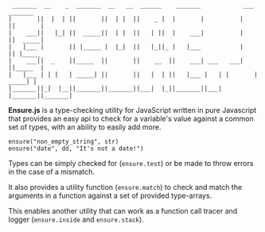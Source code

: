 
     _______  __    _  _______  __   __  ______    _______            ___  _______ 
    |       ||  |  | ||       ||  | |  ||    _ |  |       |          |   ||       |
    |    ___||   |_| ||  _____||  | |  ||   | ||  |    ___|          |   ||  _____|
    |   |___ |       || |_____ |  |_|  ||   |_||_ |   |___           |   || |_____ 
    |    ___||  _    ||_____  ||       ||    __  ||    ___| ___   ___|   ||_____  |
    |   |___ | | |   | _____| ||       ||   |  | ||   |___ |   | |       | _____| |
    |_______||_|  |__||_______||_______||___|  |_||_______||___| |_______||_______|


**Ensure.js** is a type-checking utility for JavaScript written in pure
Javascript that provides an easy api to check for a variable's value
against a common set of types, with an ability to easily add more.

    ensure("non_empty_string", str)
    ensure("date", dd, "It's not a date!")

Types can be simply checked for (`ensure.test`) or be made to throw
errors in the case of a mismatch.

It also provides a utility function (`ensure.match`) to check and match
the arguments in a function against a set of provided type-arrays.

This enables another utility that can work as a function call tracer
and logger (`ensure.inside` and `ensure.stack`).
